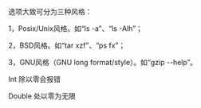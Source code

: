 选项大致可分为三种风格：

1，Posix/Unix风格。如“ls -a”、“ls -Alh”；

2，BSD风格。如“tar xzf”、“ps fx”；

3，GNU风格（GNU long format/style）。如“gzip --help”。




Int 除以零会报错

Double 处以零为无限